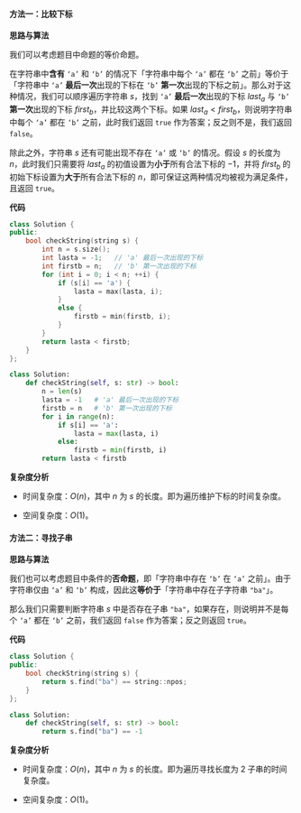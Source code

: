 #### 方法一：比较下标

**思路与算法**

我们可以考虑题目中命题的等价命题。

在字符串中**含有** $\texttt{`a'}$ 和 $\texttt{`b'}$ 的情况下「字符串中每个 $\texttt{`a'}$ 都在 $\texttt{`b'}$ 之前」等价于「字符串中 $\texttt{`a'}$ **最后一次**出现的下标在 $\texttt{`b'}$ **第一次**出现的下标之前」。那么对于这种情况，我们可以顺序遍历字符串 $s$，找到 $\texttt{`a'}$ **最后一次**出现的下标 $\textit{last}_a$ 与 $\texttt{`b'}$ **第一次**出现的下标 $\textit{first}_b$，并比较这两个下标。如果 $\textit{last}_a < \textit{first}_b$，则说明字符串中每个 $\texttt{`a'}$ 都在 $\texttt{`b'}$ 之前，此时我们返回 $\texttt{true}$ 作为答案；反之则不是，我们返回 $\texttt{false}$。

除此之外，字符串 $s$ 还有可能出现不存在 $\texttt{`a'}$ 或 $\texttt{`b'}$ 的情况。假设 $s$ 的长度为 $n$，此时我们只需要将 $\textit{last}_a$ 的初值设置为**小于**所有合法下标的 $-1$，并将 $\textit{first}_b$ 的初始下标设置为**大于**所有合法下标的 $n$，即可保证这两种情况均被视为满足条件，且返回 $\texttt{true}$。

**代码**

```C++ [sol1-C++]
class Solution {
public:
    bool checkString(string s) {
        int n = s.size();
        int lasta = -1;   // 'a' 最后一次出现的下标
        int firstb = n;   // 'b' 第一次出现的下标
        for (int i = 0; i < n; ++i) {
            if (s[i] == 'a') {
                lasta = max(lasta, i);
            }
            else {
                firstb = min(firstb, i);
            }
        }
        return lasta < firstb;
    }
};
```


```Python [sol1-Python3]
class Solution:
    def checkString(self, s: str) -> bool:
        n = len(s)
        lasta = -1   # 'a' 最后一次出现的下标
        firstb = n   # 'b' 第一次出现的下标
        for i in range(n):
            if s[i] == 'a':
                lasta = max(lasta, i)
            else:
                firstb = min(firstb, i)
        return lasta < firstb
```


**复杂度分析**

- 时间复杂度：$O(n)$，其中 $n$ 为 $s$ 的长度。即为遍历维护下标的时间复杂度。

- 空间复杂度：$O(1)$。


#### 方法二：寻找子串

**思路与算法**

我们也可以考虑题目中条件的**否命题**，即「字符串中存在 $\texttt{`b'}$ 在 $\texttt{`a'}$ 之前」。由于字符串仅由 $\texttt{`a'}$ 和 $\texttt{`b'}$ 构成，因此这**等价于**「字符串中存在子字符串 $\texttt{"ba"}$」。

那么我们只需要判断字符串 $s$ 中是否存在子串 $\texttt{"ba"}$，如果存在，则说明并不是每个 $\texttt{`a'}$ 都在 $\texttt{`b'}$ 之前，我们返回 $\texttt{false}$ 作为答案；反之则返回 $\texttt{true}$。

**代码**

```C++ [sol1-C++]
class Solution {
public:
    bool checkString(string s) {
        return s.find("ba") == string::npos;
    }
};
```


```Python [sol1-Python3]
class Solution:
    def checkString(self, s: str) -> bool:
        return s.find("ba") == -1
```


**复杂度分析**

- 时间复杂度：$O(n)$，其中 $n$ 为 $s$ 的长度。即为遍历寻找长度为 $2$ 子串的时间复杂度。

- 空间复杂度：$O(1)$。